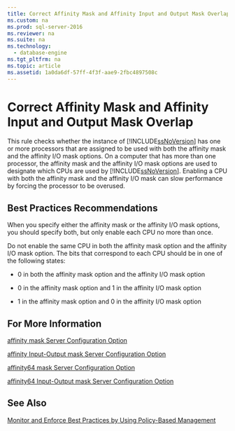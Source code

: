 ```yaml
---
title: Correct Affinity Mask and Affinity Input and Output Mask Overlap
ms.custom: na
ms.prod: sql-server-2016
ms.reviewer: na
ms.suite: na
ms.technology: 
  - database-engine
ms.tgt_pltfrm: na
ms.topic: article
ms.assetid: 1a0da6df-57ff-4f3f-aae9-2fbc4897508c
---
```

# Correct Affinity Mask and Affinity Input and Output Mask Overlap
  This rule checks whether the instance of [!INCLUDE[ssNoVersion](../../Topics/TopicNameContainA/includes/ssNoVersion_md.md)] has one or more processors that are assigned to be used with both the affinity mask and the affinity I/O mask options. On a computer that has more than one processor, the affinity mask and the affinity I/O mask options are used to designate which CPUs are used by [!INCLUDE[ssNoVersion](../../Topics/TopicNameContainA/includes/ssNoVersion_md.md)]. Enabling a CPU with both the affinity mask and the affinity I/O mask can slow performance by forcing the processor to be overused.  
  
## Best Practices Recommendations  
 When you specify either the affinity mask or the affinity I/O mask options, you should specify both, but only enable each CPU no more than once.  
  
 Do not enable the same CPU in both the affinity mask option and the affinity I/O mask option. The bits that correspond to each CPU should be in one of the following states:  
  
-   0 in both the affinity mask option and the affinity I/O mask option  
  
-   0 in the affinity mask option and 1 in the affinity I/O mask option  
  
-   1 in the affinity mask option and 0 in the affinity I/O mask option  
  
## For More Information  
 [affinity mask Server Configuration Option](../../Topics/TopicNameNotContainA/affinity-mask-Server-Configuration-Option.md)  
  
 [affinity Input-Output mask Server Configuration Option](../../Topics/TopicNameNotContainA/affinity-Input-Output-mask-Server-Configuration-Option.md)  
  
 [affinity64 mask Server Configuration Option](../../Topics/TopicNameNotContainA/affinity64-mask-Server-Configuration-Option.md)  
  
 [affinity64 Input-Output mask Server Configuration Option](../../Topics/TopicNameNotContainA/affinity64-Input-Output-mask-Server-Configuration-Option.md)  
  
## See Also  
 [Monitor and Enforce Best Practices by Using Policy-Based Management](../../Topics/TopicNameNotContainA/Monitor-and-Enforce-Best-Practices-by-Using-Policy-Based-Management.md)  
  
  